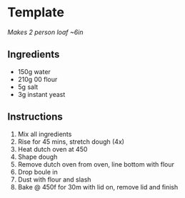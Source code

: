 # Template
_Makes 2 person loaf ~6in_

## Ingredients
- 150g water
- 210g 00 flour
- 5g salt
- 3g instant yeast

## Instructions
1. Mix all ingredients
2. Rise for 45 mins, stretch dough (4x)
3. Heat dutch oven at 450
4. Shape dough
5. Remove dutch oven from oven, line bottom with flour
6. Drop boule in
7. Dust with flour and slash
6. Bake @ 450f for 30m with lid on, remove lid and finish
